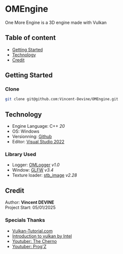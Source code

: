 # OMEngine
One More Engine is a 3D engine made with Vulkan

## Table of content
- [Getting Started](#getting-started)
- [Technology](#technology)
- [Credit](#credit)

## Getting Started
### Clone
```bash
git clone git@github.com:Vincent-Devine/OMEngine.git
```

## Technology
- Engine Language: C++ *20*
- OS: Windows
- Versionning: [Github](https://github.com/Vincent-Devine/OMEngine)
- Editor: [Visual Studio 2022](https://visualstudio.microsoft.com/fr/vs/)

### Library Used
- Logger: [OMLogger](https://github.com/Vincent-Devine/OMLogger) *v1.0*
- Window: [GLFW](https://github.com/glfw/glfw) *v3.4*
- Texture loader: [stb_image](https://github.com/nothings/stb) *v2.28*

## Credit
Author: **Vincent DEVINE**<br>
Project Start: 05/01/2025

### Specials Thanks
- [Vulkan-Tutorial.com](https://vulkan-tutorial.com/Introduction)
- [Introduction to vulkan by Intel](https://github.com/GameTechDev/IntroductionToVulkan)
- [Youtuber: The Cherno](https://www.youtube.com/@TheCherno)
- [Youtuber: Prog'Z](https://www.youtube.com/@ProgZ)